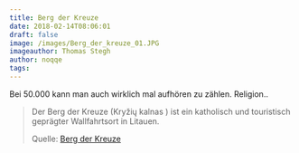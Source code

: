 ```yaml
---
title: Berg der Kreuze
date: 2018-02-14T08:06:01
draft: false
image: /images/Berg_der_kreuze_01.JPG
imageauthor: Thomas Stegh
author: noqqe
tags:
---
```


Bei 50.000 kann man auch wirklich mal aufhören zu zählen. Religion..

> Der Berg der Kreuze (Kryžių kalnas ) ist ein katholisch und touristisch
> geprägter Wallfahrtsort in Litauen.
>
> Quelle: [Berg der Kreuze](https://de.wikipedia.org/wiki/Berg_der_Kreuze)